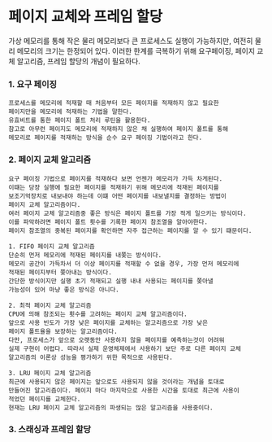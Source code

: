 # 페이지 교체와 프레임 할당
가상 메모리를 통해 작은 물리 메모리보다 큰 프로세스도 실행이 가능하지만,
여전히 물리 메모리의 크기는 한정되어 있다.
이러한 한계를 극복하기 위해 요구페이징, 페이지 교체 알고리즘, 프레임 할당의 개념이 필요하다.

### 1. 요구 페이징
    프로세스를 메모리에 적재할 때 처음부터 모든 페이지를 적재하지 않고 필요한
    페이지만을 메모리에 적재하는 기법을 말한다.
    유효비트를 통한 페이지 폴트 처리 루틴을 활용한다.
    참고로 아무런 페이지도 메모리에 적재하지 않은 채 실행하여 페이지 폴트를 통해
    메모리로 페이지를 적재하는 방식을 순수 요구 페이징 기법이라고 한다.

### 2. 페이지 교체 알고리즘
    요구 페이징 기법으로 페이지를 적재하다 보면 언젠가 메모리가 가득 차게된다.
    이떄는 당장 실행에 필요한 페이지를 적재하기 위해 메모리에 적재된 페이지를
    보조기억장치로 내보내야 하는데 이떄 어떤 페이지를 내보낼지를 결정하는 방법이
    페이지 교체 알고리즘이다.
    여러 페이지 교체 알고리즘중 좋은 방식은 페이지 폴트를 가장 적게 일으키는 방식이다.
    이를 파악하려면 페이지 폴트 횟수를 기록한 페이지 참조열을 알아야한다.
    페이지 참조열의 중복된 페이지를 확인하면 자주 접근하는 페이지를 알 수 있기 떄문이다.

    1. FIFO 페이지 교체 알고리즘
    단순히 먼저 메모리에 적재된 페이지를 내쫒는 방식이다.
    메모리 공간이 가득차서 더 이상 페이지를 적재할 수 없을 경우, 가장 먼저 메모리에
    적재된 페이지부터 쫒아내는 방식이다.
    간단한 방식이지만 실행 초기 적재되고 실행 내내 사용되는 페이지를 쫒아낼
    가능성이 있어 마냥 좋은 방식은 아니다.

    2. 최적 페이지 교체 알고리즘
    CPU에 의해 참조되는 횟수를 고려하는 페이지 교체 알고리즘이다.
    앞으로 사용 빈도가 가장 낮은 페이지를 교체하는 알고리즘으로 가장 낮은
    페이지 폴트율을 보장하는 알고리즘이다.
    다만, 프로세스가 앞으로 오랫동안 사용하지 않을 페이지를 예측하는것이 어려워
    실제 구현이 어렵다. 따라서 실제 운영체제에서 사용하기 보단 주로 다른 페이지 교체
    알고리즘의 이론상 성능을 평가하기 위한 목적으로 사용된다.

    3. LRU 페이지 교체 알고리즘
    최근에 사용되지 않은 페이지는 앞으로도 사용되지 않을 것이라는 개념을 토대로
    만들어진 알고리즘이다. 페이지 마다 마지막으로 사용한 시간을 토대로 최근에 사용이
    적었던 페이지를 교체한다.
    현재는 LRU 페이지 교체 알고리즘의 파생되는 많은 알고리즘을 사용중이다.

### 3. 스래싱과 프레임 할당
    
    